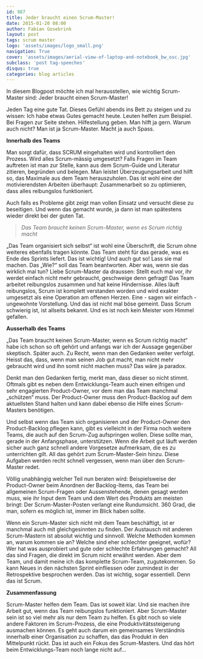 ```yaml
---
id: 987
title: Jeder braucht einen Scrum-Master!
date: 2015-01-20 08:00
author: Fabian Gosebrink
layout: post
tags: scrum master
logo: 'assets/images/logo_small.png'
navigation: True
cover: 'assets/images/aerial-view-of-laptop-and-notebook_bw_osc.jpg'
subclass: 'post tag-speeches'
disqus: true
categories: blog articles
---
```


In diesem Blogpost möchte ich mal herausstellen, wie wichtig Scrum-Master sind: Jeder braucht einen Scrum-Master!

Jeden Tag eine gute Tat. Dieses Gefühl abends ins Bett zu steigen und zu wissen: Ich habe etwas Gutes gemacht heute. Leuten helfen zum Beispiel. Bei Fragen zur Seite stehen. Hilfestellung geben. Man hilft ja gern. Warum auch nicht? Man ist ja Scrum-Master. Macht ja auch Spass.

**Innerhalb des Teams**

Man sorgt dafür, dass SCRUM eingehalten wird und kontrolliert den Prozess. Wird alles Scrum-mässig umgesetzt? Falls Fragen im Team auftreten ist man zur Stelle, kann aus dem Scrum-Guide und Literatur zitieren, begründen und belegen. Man leistet Überzeugungsarbeit und hilft so, das Maximale aus dem Team herauszuholen. Das ist wohl eine der motivierendsten Arbeiten überhaupt: Zusammenarbeit so zu optimieren, dass alles reibungslos funktioniert.

Auch falls es Probleme gibt zeigt man vollen Einsatz und versucht diese zu beseitigen. Und wenn das gemacht wurde, ja dann ist man spätestens wieder direkt bei der guten Tat.

>*Das Team braucht keinen Scrum-Master, wenn es Scrum richtig macht*

„Das Team organisiert sich selbst“ ist wohl eine Überschrift, die Scrum ohne weiteres ebenfalls tragen könnte. Das Team steht für das gerade, was es Ende des Sprints liefert. Das ist wichtig! Und auch gut so! Lass sie mal machen. Das „Wie?“ soll das Team beantworten. Aber was, wenn sie das wirklich mal tun? Liebe Scrum-Master da draussen: Stellt euch mal vor, ihr werdet einfach nicht mehr gebraucht, geschweige denn gefragt! Das Team arbeitet reibungslos zusammen und hat keine Hindernisse. Alles läuft reibungslos, Scrum ist komplett verstanden worden und wird exakter umgesetzt als eine Operation am offenen Herzen. Eine - sagen wir einfach - ungewohnte Vorstellung. Und das ist nicht mal böse gemeint. Dass Scrum schwierig ist, ist allseits bekannt. Und es ist noch kein Meister vom Himmel gefallen.

**Ausserhalb des Teams**

„Das Team braucht keinen Scrum-Master, wenn es Scrum richtig macht“ habe ich schon so oft gehört und anfangs war ich der Aussage gegenüber skeptisch. Später auch. Zu Recht, wenn man den Gedanken weiter verfolgt. Heisst das, dass, wenn man seinen Job gut macht, man nicht mehr gebraucht wird und ihn somit nicht machen muss? Das wäre ja paradox.

Denkt man den Gedanken fertig, merkt man, dass dieser so nicht stimmt. Oftmals gibt es neben dem Entwicklungs-Team auch einen eifrigen und sehr engagierten Product-Owner, vor dem man das Team manchmal „schützen“ muss. Der Product-Owner muss den Product-Backlog auf dem aktuellsten Stand halten und kann dabei ebenso die Hilfe eines Scrum-Masters benötigen.

Und selbst wenn das Team sich organisieren und der Product-Owner den Product-Backlog pflegen kann, gibt es vielleicht in der Firma noch weitere Teams, die auch auf den Scrum-Zug aufspringen wollen. Diese sollte man, gerade in der Anfangsphase, unterstützen. Wenn die Arbeit gut läuft werden sicher auch ganz schnell andere Vorgesetze aufmerksam, die es zu unterrichten gilt. All das gehört zum Scrum-Master-Sein hinzu. Diese Aufgaben werden recht schnell vergessen, wenn man über den Scrum-Master redet.

Völlig unabhängig welcher Teil nun beraten wird: Beispielsweise der Product-Owner beim Anordnen der Backlog-Items, das Team bei allgemeinen Scrum-Fragen oder Aussenstehende, denen gesagt werden muss, wie ihr Input dem Team und dem Wert des Produkts am meisten bringt: Der Scrum-Master-Posten verlangt eine Rundumsicht. 360 Grad, die man, sofern es möglich ist, immer im Blick haben sollte.

Wenn ein Scrum-Master sich nicht mit dem Team beschäftigt, ist er manchmal auch mit gleichgesinnten zu finden. Der Austausch mit anderen Scrum-Mastern ist absolut wichtig und sinnvoll. Welche Methoden kommen an, warum kommen sie an? Welche sind eher schlechter geeignet, wofür? Wer hat was ausprobiert und gute oder schlechte Erfahrungen gemacht? All das sind Fragen, die direkt im Scrum nicht erwähnt werden. Aber dem Team, und damit meine ich das komplette Scrum-Team, zugutekommen. So kann Neues in den nächsten Sprint einfliessen oder zumindest in der Retrospektive besprochen werden. Das ist wichtig, sogar essentiell. Denn das ist Scrum.

**Zusammenfassung**

Scrum-Master helfen dem Team. Das ist soweit klar. Und sie machen ihre Arbeit gut, wenn das Team reibungslos funktioniert. Aber Scrum-Master sein ist so viel mehr als nur dem Team zu helfen. Es gibt noch so viele andere Faktoren im Scrum-Prozess, die eine Produktivitätssteigerung ausmachen können. Es geht auch darum ein gemeinsames Verständnis innerhalb einer Organisation zu schaffen, das das Produkt in den Mittelpunkt rückt. Das ist auch ein Fokus des Scrum-Masters. Und das hört beim Entwicklungs-Team noch lange nicht auf…
